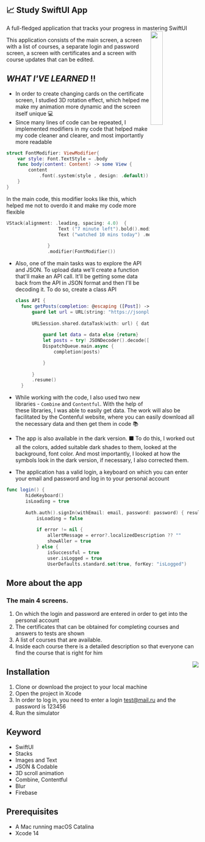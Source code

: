## :chart_with_upwards_trend: Study SwiftUI App

A full-fledged application that tracks your progress in mastering SwiftUI
<img align="right" width="25%" src="https://user-images.githubusercontent.com/111228178/192641799-73055818-821e-4265-8027-2395bdd5475d.png">

This application consists of the main screen, a screen with a list of courses, a separate login and password screen, a screen with certificates and a screen with course updates that can be edited.


## _WHAT I'VE LEARNED_ :bangbang:
* In order to create changing cards on the certificate screen, I studied 3D rotation effect, which helped me make my animation more dynamic and the screen itself unique :computer:
* Since many lines of code can be repeated, I implemented modifiers in my code that helped make my code cleaner and clearer, and most importantly more readable
```swift 
struct FontModifier: ViewModifier{
    var style: Font.TextStyle = .body
    func body(content: Content) -> some View {
        content
            .font(.system(style , design: .default))
    }
}
```
 In the main code, this modifier looks like this, which helped me not to overdo it and make my code more flexible

 ```swift
 VStack(alignment: .leading, spacing: 4.0)  {
                    Text ("7 minute left").bold().modifier(FontModifier(style: .subheadline))
                    Text ("watched 10 mins today") .modifier(FontModifier(style: .caption ))
                    
                }
                .modifier(FontModifier())
```
* Also, one of the main tasks was to explore the API and JSON. To upload data we'll create a function that'll make an API call. It'll be getting some data back from the API in JSON format and then I'll be decoding it. To do so, create a class API 
  ```swift
  class API {
    func getPosts(completion: @escaping ([Post]) -> () ) {
        guard let url = URL(string: "https://jsonplaceholder.typicode.com/posts") else {return}
        
        URLSession.shared.dataTask(with: url) { data, _, _ in
            
            guard let data = data else {return}
            let posts = try! JSONDecoder().decode([Post].self, from: data)
            DispatchQueue.main.async {
                completion(posts)

            }
            
        }
        .resume()
    }
    ```
    
 * While working with the code, I also used two new libraries - ```Combine``` and ```Contentful```. With the help of these libraries, I was able to easily get data. The work will also be facilitated by the Contenful website, where you can easily download all the necessary data and then get them in code :books:
 * The app is also available in the dark version. :black_large_square: To do this, I worked out all the colors, added suitable dark shades to them, looked at the background, font color. And most importantly, I looked at how the symbols look in the dark version, if necessary, I also corrected them.
 
 * The application has a valid login, a keyboard on which you can enter your email and password and log in to your personal account
 ```swift
 func login() {
        hideKeyboard()
        isLoading = true
        
        Auth.auth().signIn(withEmail: email, password: password) { result, error in
            isLoading = false
            
            if error != nil {
                allertMessage = error?.localizedDescription ?? ""
                showAller = true
            } else {
                isSuccessful = true
                user.isLogged = true
                UserDefaults.standard.set(true, forKey: "isLogged")

```                

## More about the app 

### The main 4 screens.

1.   On which the login and password are entered in order to get into the personal account
2.   The certificates that can be obtained for completing courses and answers to tests are shown
3.   A list of courses that are available.
4.   Inside each course there is a detailed description so that everyone can find the course that is right for him

<img align="right" width="%" src="https://user-images.githubusercontent.com/111228178/192650072-9fb8620f-e7e6-44eb-9a21-bd1c43a25044.png">



## Installation

1. Clone or download the project to your local machine
2. Open the project in Xcode
3. In order to log in, you need to enter a login test@mail.ru and the password is 123456
4. Run the simulator


## Keyword
* SwiftUI
* Stacks
* Images and Text
* JSON & Codable
* 3D scroll animation 
* Combine, Contentful 
* Blur
* Firebase 
  

## Prerequisites
* A Mac running macOS Catalina
* Xcode 14
